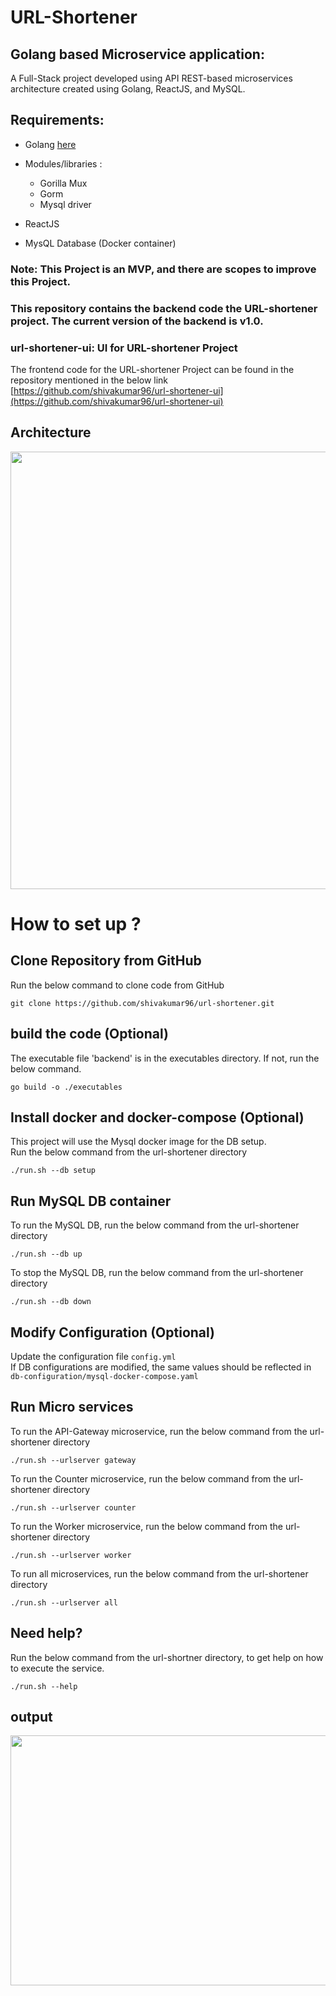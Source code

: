 # **URL-Shortener**

## Golang based Microservice application:
 A Full-Stack project developed using API REST-based microservices architecture created using Golang, ReactJS, and MySQL.

## Requirements:
- Golang  [here](https://go.dev/doc/install)
- Modules/libraries :
    - Gorilla Mux 
    - Gorm
    - Mysql driver

- ReactJS
- MysQL Database (Docker container)

### Note: This Project is an MVP, and there are scopes to improve this Project. 
### This repository contains the backend code the URL-shortener project. The current version of the backend is v1.0.
### url-shortener-ui: UI for URL-shortener Project
The frontend code for the URL-shortener Project can be found in the repository mentioned in the below link  <br>
[https://github.com/shivakumar96/url-shortener-ui](https://github.com/shivakumar96/url-shortener-ui)
 

## Architecture

<img src="https://github.com/shivakumar96/url-shortener/blob/main/architecture/tinyURL_architecture.png" width="800" height="700">

# How to set up ?

## Clone Repository from GitHub
Run the below command to clone code from GitHub
```
git clone https://github.com/shivakumar96/url-shortener.git
```

## build the code (Optional)
The executable file 'backend' is in the executables directory. If not, run the below command.
```
go build -o ./executables
```

## Install docker and docker-compose (Optional)
This project will use the Mysql docker image for the DB setup. <br>
Run the below command from the url-shortener directory
```
./run.sh --db setup
```

## Run MySQL DB container
To run the MySQL DB, run the below command from the url-shortener directory
```
./run.sh --db up
```

To stop the MySQL DB, run the below command from the url-shortener directory
```
./run.sh --db down
```

## Modify Configuration (Optional)
Update the configuration file ```config.yml``` <br>
If DB configurations are modified, the same values should be reflected in ``` db-configuration/mysql-docker-compose.yaml```

## Run Micro services
To run the API-Gateway microservice, run the below command from the url-shortener directory
```
./run.sh --urlserver gateway
```

To run the Counter microservice, run the below command from the url-shortener directory
```
./run.sh --urlserver counter
```

To run the Worker microservice, run the below command from the url-shortener directory
```
./run.sh --urlserver worker
``` 

To run all microservices, run the below command from the url-shortener directory
```
./run.sh --urlserver all
``` 

## Need help?
Run the below command from the url-shortner directory, to get help on how to execute the service.
```
./run.sh --help
``` 

## output
<img src="https://github.com/shivakumar96/url-shortener/blob/main/architecture/output.png" width="600" height="400">